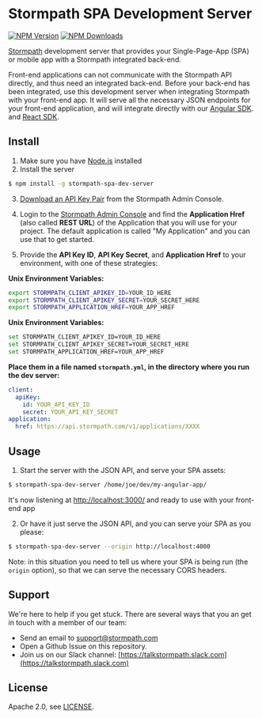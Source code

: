# Stormpath SPA Development Server

[![NPM Version](https://img.shields.io/npm/v/stormpath-spa-dev-server.svg?style=flat)](https://npmjs.org/package/stormpath-spa-dev-server)
[![NPM Downloads](http://img.shields.io/npm/dm/stormpath-spa-dev-server.svg?style=flat)](https://npmjs.org/package/stormpath-spa-dev-server)

[Stormpath](https://stormpath.com/) development server that provides your Single-Page-App (SPA) or mobile app with a Stormpath integrated back-end.

Front-end applications can not communicate with the Stormpath API directly, and thus need an integrated back-end. Before your back-end has been integrated, use this development server when integrating Stormpath with your front-end app.  It will serve all the necessary JSON endpoints for your front-end application, and will integrate directly with our [Angular SDK](https://github.com/stormpath/stormpath-sdk-angularjs). and [React SDK](https://github.com/stormpath/stormpath-sdk-react).

## Install

1. Make sure you have [Node.js](https://nodejs.org/) installed
2. Install the server

  ```bash
  $ npm install -g stormpath-spa-dev-server
  ```

3. [Download an API Key Pair](https://docs.stormpath.com/rest/product-guide/latest/quickstart.html#create-an-api-key-pair) from the Stormpath Admin Console.

4. Login to the [Stormpath Admin Console](https://api.stormpath.com/) and find the **Application Href** (also called **REST URL**) of the Application that you will use for your project.  The default application is called "My Application" and you can use that to get started.


5. Provide the **API Key ID**, **API Key Secret**, and **Application Href** to your environment, with one of these strategies:

  **Unix Environment Variables:**

  ```bash
  export STORMPATH_CLIENT_APIKEY_ID=YOUR_ID_HERE
  export STORMPATH_CLIENT_APIKEY_SECRET=YOUR_SECRET_HERE
  export STORMPATH_APPLICATION_HREF=YOUR_APP_HREF
  ```

  **Unix Environment Variables:**

  ```bash
  set STORMPATH_CLIENT_APIKEY_ID=YOUR_ID_HERE
  set STORMPATH_CLIENT_APIKEY_SECRET=YOUR_SECRET_HERE
  set STORMPATH_APPLICATION_HREF=YOUR_APP_HREF
  ```

  **Place them in a file named `stormpath.yml`, in the directory where you run the dev server:**

  ```yaml
  client:
    apiKey:
      id: YOUR_API_KEY_ID
      secret: YOUR_API_KEY_SECRET
  application:
    href: https://api.stormpath.com/v1/applications/XXXX
  ```

## Usage

1. Start the server with the JSON API, and serve your SPA assets:

  ```bash
  $ stormpath-spa-dev-server /home/joe/dev/my-angular-app/
  ```

  It's now listening at <http://localhost:3000/> and ready to use with your front-end app


2. Or have it just serve the JSON API, and you can serve your SPA as you please:

  ```bash
  $ stormpath-spa-dev-server --origin http://localhost:4000
  ```

  Note: in this situation you need to tell us where your SPA is being run (the
  `origin` option), so that we can serve the necessary CORS headers.

## Support

We're here to help if you get stuck.  There are several ways that you an get in
touch with a member of our team:

* Send an email to [support@stormpath.com](mailto:support@stormpath.com)
* Open a Github Issue on this repository.
* Join us on our Slack channel: [https://talkstormpath.slack.com](https://talkstormpath.slack.com)

## License

Apache 2.0, see [LICENSE](LICENSE).
